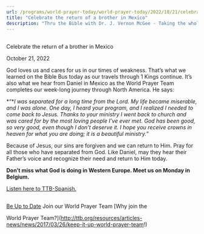 ```yaml
---
url: /programs/world-prayer-today/world-prayer-today/2022/10/21/celebrate-the-return-of-a-brother-in-mexico
title: "Celebrate the return of a brother in Mexico"
description: "Thru the Bible with Dr. J. Vernon McGee - Taking the whole Word to the whole world"
---
```







## 
 Celebrate the return of a brother in Mexico


October 21, 2022




God loves us and cares for us in our times of weakness. That’s what we learned on the Bible Bus today as our travels through 1 Kings continue. It’s also what we hear from Daniel in Mexico as the World Prayer Team completes our week-long journey through North America. He says:

*“**I was separated for a long time from the Lord. My life became miserable, and I was alone. One day, I heard your program, and I realized I needed to come back to Jesus. Thanks to your ministry I went back to church and was cared for by the most loving people I’ve ever met. God has been good, so very good, even though I don’t deserve it. I hope you receive crowns in heaven for what you are doing; it is a beautiful ministry.”*

Because of Jesus, our sins are forgiven and we can return to Him. Pray for all those who have separated from God. Like Daniel, may they hear their Father’s voice and recognize their need and return to Him today.

**Don’t miss what God is doing in Western Europe. Meet us on Monday in Belgium.** 

[Listen here to TTB-Spanish.](https://ttb.twr.org/home/day,0425/language,SPA-LAT)







## 




[Be Up to Date](http://feeds.feedburner.com/WorldPrayerToday "World Prayer Today RSS Feed")
Join our World Prayer Team
[Why join the  

World Prayer Team?](http://ttb.org/resources/articles-news/news/2017/03/26/keep-it-up-world-prayer-team!)




